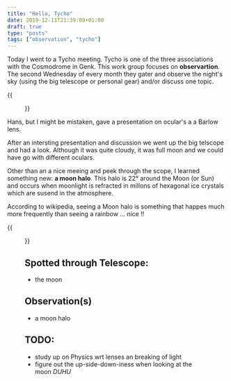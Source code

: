 ```yaml
---
title: "Hello, Tycho"
date: 2019-12-11T21:39:09+01:00
draft: true
type: "posts"
tags: ["observation", "tycho"]
---
```


Today I went to a Tycho meeting. Tycho is one of the three associations with the Cosmodrome in Genk. This work group focuses on **observartion**. The second Wednesday of every month they gater and observe the night's sky (using the big telescope or personal gear) and/or discuss one topic.

<div>
<div>
{{<figure src="/weblog/images/tycho_logo.png" title="The logo of Tycho">}}
</div>

<div>
Hans, but I might be mistaken, gave a presentation on ocular's a a Barlow lens.
</div>
</div>

After an intersting presentation and discussion we went up the big telscope and had a look. Although it was quite cloudy, it was full moon and we could have go with different oculars.

Other than an a nice meeing and peek through the scope, I learned something new: **a moon halo**. This halo is 22° around the Moon (or Sun) and occurs when moonlight is refracted in millons of hexagonal ice crystals which are susend in the atmosphere.

According to wikipedia, seeing a Moon halo is something that happes much more frequently than seeing a rainbow ... nice !!

{{<figure src="/weblog/images/as_20191211_moonhalo.jpg" title="My first Moon halo">}}

## Spotted through Telescope:

* the moon

## Observation(s)

* a moon halo

## TODO:

* study up on Physics wrt lenses an breaking of light
* figure out the up-side-down-iness when looking at the moon *DUHU*
